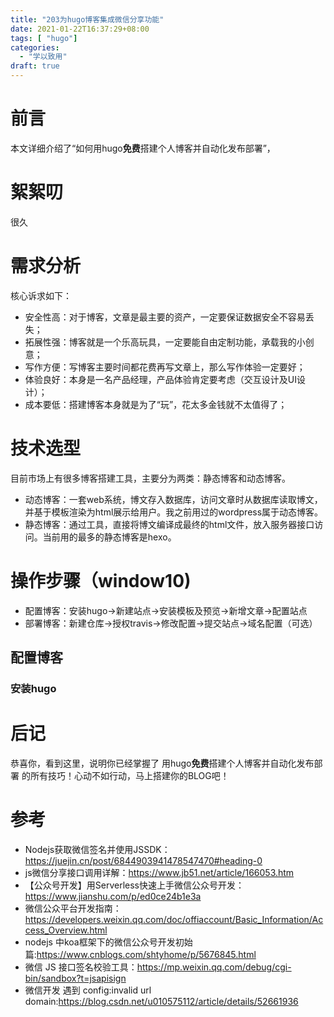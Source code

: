 ```yaml
---
title: "203为hugo博客集成微信分享功能"
date: 2021-01-22T16:37:29+08:00
tags: [ "hugo"]
categories:
  - "学以致用"
draft: true
---
```


# 前言
本文详细介绍了“如何用hugo**免费**搭建个人博客并自动化发布部署”，

# 絮絮叨
很久

# 需求分析

核心诉求如下：
- 安全性高：对于博客，文章是最主要的资产，一定要保证数据安全不容易丢失；
- 拓展性强：博客就是一个乐高玩具，一定要能自由定制功能，承载我的小创意；
- 写作方便：写博客主要时间都花费再写文章上，那么写作体验一定要好；
- 体验良好：本身是一名产品经理，产品体验肯定要考虑（交互设计及UI设计）；
- 成本要低：搭建博客本身就是为了“玩”，花太多金钱就不太值得了；

# 技术选型

目前市场上有很多博客搭建工具，主要分为两类：静态博客和动态博客。
- 动态博客：一套web系统，博文存入数据库，访问文章时从数据库读取博文，并基于模板渲染为html展示给用户。我之前用过的wordpress属于动态博客。
- 静态博客：通过工具，直接将博文编译成最终的html文件，放入服务器接口访问。当前用的最多的静态博客是hexo。


# 操作步骤（window10)

- 配置博客：安装hugo->新建站点->安装模板及预览->新增文章->配置站点
- 部署博客：新建仓库->授权travis->修改配置->提交站点->域名配置（可选）
## 配置博客

### 安装hugo


# 后记
恭喜你，看到这里，说明你已经掌握了 用hugo**免费**搭建个人博客并自动化发布部署 的所有技巧！心动不如行动，马上搭建你的BLOG吧！

# 参考
- Nodejs获取微信签名并使用JSSDK：https://juejin.cn/post/6844903941478547470#heading-0
- js微信分享接口调用详解：https://www.jb51.net/article/166053.htm
- 【公众号开发】用Serverless快速上手微信公众号开发：https://www.jianshu.com/p/ed0ce24b1e3a
- 微信公众平台开发指南：https://developers.weixin.qq.com/doc/offiaccount/Basic_Information/Access_Overview.html
- nodejs 中koa框架下的微信公众号开发初始篇:https://www.cnblogs.com/shtyhome/p/5676845.html
- 微信 JS 接口签名校验工具：https://mp.weixin.qq.com/debug/cgi-bin/sandbox?t=jsapisign
- 微信开发 遇到 config:invalid url domain:https://blog.csdn.net/u010575112/article/details/52661936
